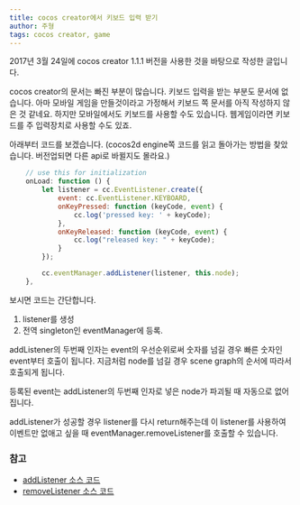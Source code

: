 ```yaml
---
title: cocos creator에서 키보드 입력 받기
author: 주형
tags: cocos creator, game
---
```


2017년 3월 24일에 cocos creator 1.1.1 버전을 사용한 것을 바탕으로 작성한 글입니다.

cocos creator의 문서는 빠진 부분이 많습니다. 키보드 입력을 받는 부분도 문서에 없습니다. 아마 모바일 게임을 만들것이라고 가정해서 키보드 쪽 문서를 아직 작성하지 않은 것 같네요. 하지만 모바일에서도 키보드를 사용할 수도 있습니다. 웹게임이라면 키보드를 주 입력장치로 사용할 수도 있죠.

아래부터 코드를 보겠습니다.
(cocos2d engine쪽 코드를 읽고 돌아가는 방법을 찾았습니다. 버전업되면 다른 api로 바뀔지도 몰라요.)

```javascript
    // use this for initialization
    onLoad: function () {
        let listener = cc.EventListener.create({
            event: cc.EventListener.KEYBOARD,
            onKeyPressed: function (keyCode, event) {
                cc.log('pressed key: ' + keyCode);
            },
            onKeyReleased: function (keyCode, event) {
                cc.log("released key: " + keyCode);
            }
        });

        cc.eventManager.addListener(listener, this.node);
    },
```

보시면 코드는 간단합니다.

1. listener를 생성
2. 전역 singleton인 eventManager에 등록.

addListener의 두번째 인자는 event의 우선순위로써 숫자를 넘길 경우 빠른 숫자인 event부터 호출이 됩니다. 지금처럼 node를 넘길 경우 scene graph의 순서에 따라서 호출되게 됩니다.

등록된 event는 addListener의 두번째 인자로 넣은 node가 파괴될 때 자동으로 없어집니다.

addListener가 성공할 경우 listener를 다시 return해주는데 이 listener를 사용하여 이벤트만 없애고 싶을 때 eventManager.removeListener를 호출할 수 있습니다.


### 참고

* [addListener 소스 코드](https://github.com/cocos-creator/engine/blob/master/cocos2d/core/event-manager/CCEventManager.js#L749)
* [removeListener 소스 코드](https://github.com/cocos-creator/engine/blob/master/cocos2d/core/event-manager/CCEventManager.js#L810)

